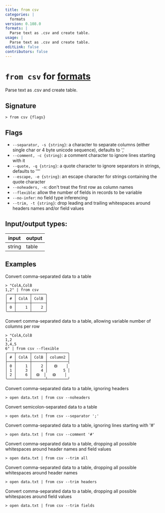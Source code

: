 ```yaml
---
title: from csv
categories: |
  formats
version: 0.108.0
formats: |
  Parse text as .csv and create table.
usage: |
  Parse text as .csv and create table.
editLink: false
contributors: false
---
```

<!-- This file is automatically generated. Please edit the command in https://github.com/nushell/nushell instead. -->

# `from csv` for [formats](/commands/categories/formats.md)

<div class='command-title'>Parse text as .csv and create table.</div>

## Signature

```> from csv {flags} ```

## Flags

 -  `--separator, -s {string}`: a character to separate columns (either single char or 4 byte unicode sequence), defaults to ','
 -  `--comment, -c {string}`: a comment character to ignore lines starting with it
 -  `--quote, -q {string}`: a quote character to ignore separators in strings, defaults to '"'
 -  `--escape, -e {string}`: an escape character for strings containing the quote character
 -  `--noheaders, -n`: don't treat the first row as column names
 -  `--flexible`: allow the number of fields in records to be variable
 -  `--no-infer`: no field type inferencing
 -  `--trim, -t {string}`: drop leading and trailing whitespaces around headers names and/or field values


## Input/output types:

| input  | output |
| ------ | ------ |
| string | table  |
## Examples

Convert comma-separated data to a table
```nu
> "ColA,ColB
1,2" | from csv
╭───┬──────┬──────╮
│ # │ ColA │ ColB │
├───┼──────┼──────┤
│ 0 │    1 │    2 │
╰───┴──────┴──────╯

```

Convert comma-separated data to a table, allowing variable number of columns per row
```nu
> "ColA,ColB
1,2
3,4,5
6" | from csv --flexible
╭───┬──────┬──────┬─────────╮
│ # │ ColA │ ColB │ column2 │
├───┼──────┼──────┼─────────┤
│ 0 │    1 │    2 │   ❎    │
│ 1 │    3 │    4 │       5 │
│ 2 │    6 │  ❎  │   ❎    │
╰───┴──────┴──────┴─────────╯

```

Convert comma-separated data to a table, ignoring headers
```nu
> open data.txt | from csv --noheaders

```

Convert semicolon-separated data to a table
```nu
> open data.txt | from csv --separator ';'

```

Convert comma-separated data to a table, ignoring lines starting with '#'
```nu
> open data.txt | from csv --comment '#'

```

Convert comma-separated data to a table, dropping all possible whitespaces around header names and field values
```nu
> open data.txt | from csv --trim all

```

Convert comma-separated data to a table, dropping all possible whitespaces around header names
```nu
> open data.txt | from csv --trim headers

```

Convert comma-separated data to a table, dropping all possible whitespaces around field values
```nu
> open data.txt | from csv --trim fields

```

